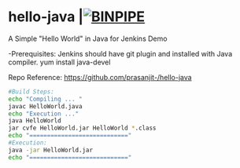 # hello-java  |[![BINPIPE](https://img.shields.io/badge/YouTube-red.svg)](https://www.youtube.com/channel/UCPTgt4Wo0MAnuzNEEZlk90A)
A Simple "Hello World" in Java for Jenkins Demo

-Prerequisites: Jenkins should have git plugin and installed with Java compiler.
yum install java-devel

Repo Reference: https://github.com/prasanjit-/hello-java

```sh
#Build Steps:
echo "Compiling ... "
javac HelloWorld.java
echo "Execution ..."
java HelloWorld
jar cvfe HelloWorld.jar HelloWorld *.class
echo "============================"
#Execution:
java -jar HelloWorld.jar
echo "============================"
```
